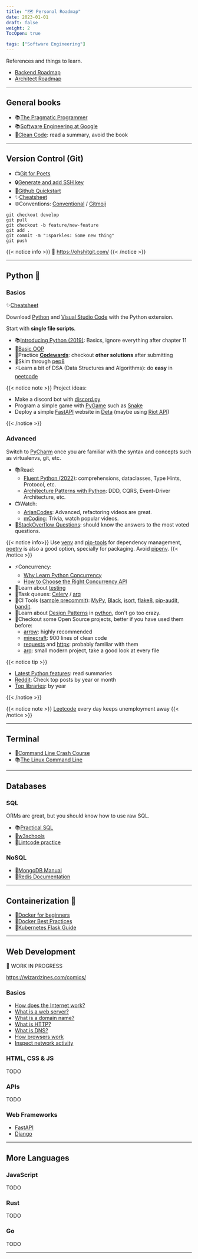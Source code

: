 ```yaml
---
title: "🗺️ Personal Roadmap"
date: 2023-01-01
draft: false
weight: 2
TocOpen: true

tags: ["Software Engineering"]
---
```


References and things to learn.

<!--more-->

- [Backend Roadmap](https://roadmap.sh/backend/)
- [Architect Roadmap](https://roadmap.sh/software-architect/)

---

## General books

- 📚[The Pragmatic Programmer](https://pragprog.com/titles/tpp20/the-pragmatic-programmer-20th-anniversary-edition/)
- 📚[Software Engineering at Google](https://abseil.io/resources/swe-book)
- 📝[Clean Code](https://gist.github.com/wojteklu/73c6914cc446146b8b533c0988cf8d29): read a summary, avoid the book

---

## Version Control (Git)

- 📺[Git for Poets](https://www.youtube.com/playlist?list=PLRqwX-V7Uu6ZF9C0YMKuns9sLDzK6zoiV)
- 🔒️[Generate and add SSH key](https://docs.github.com/en/authentication/connecting-to-github-with-ssh/adding-a-new-ssh-key-to-your-github-account)
- 📝[Github Quickstart](https://docs.github.com/en/get-started/quickstart/hello-world)
- ✨[Cheatsheet](https://training.github.com/downloads/github-git-cheat-sheet/)
- 🌐Conventions: [Conventional](https://www.conventionalcommits.org/) / [Gitmoji](https://gitmoji.dev/)

```
git checkout develop
git pull
git checkout -b feature/new-feature
git add .
git commit -m ":sparkles: Some new thing"
git push
```

{{< notice info >}}
💩 https://ohshitgit.com/
{{< /notice >}}

---

## Python 🐍

### Basics

✨[Cheatsheet](https://gto76.github.io/python-cheatsheet/)

Download [Python](https://www.python.org/downloads/) and [Visual Studio Code](https://code.visualstudio.com/) with the Python extension.

Start with **single file scripts**.

- 📚[Introducing Python (2019)](https://www.oreilly.com/library/view/introducing-python-2nd/9781492051374/): Basics, ignore everything after chapter 11
- 📝[Basic OOP](https://realpython.com/python3-object-oriented-programming/)
- 🥋Practice [**Codewards**](codewars.com/): checkout **other solutions** after submitting
- 🎨Skim through [pep8](https://peps.python.org/pep-0008/)
- ⚡️Learn a bit of DSA (Data Structures and Algorithms): do **easy** in [neetcode](https://neetcode.io/roadmap)

{{< notice note >}}
Project ideas:

- Make a discord bot with [discord.py](https://discordpy.readthedocs.io/)
- Program a simple game with [PyGame](https://www.pygame.org/docs/) such as [Snake](https://www.geeksforgeeks.org/snake-game-in-python-using-pygame-module/)
- Deploy a simple [FastAPI](https://fastapi.tiangolo.com/) website in [Deta](https://www.deta.sh/) (maybe using [Riot API](https://developer.riotgames.com/))

{{< /notice >}}

### Advanced

Switch to [PyCharm](https://www.jetbrains.com/pycharm/) once you are familiar with the syntax and concepts such as virtualenvs, git, etc.

- 📚Read:
  - [Fluent Python (2022)](https://www.oreilly.com/library/view/fluent-python-2nd/9781492056348/):
    comprehensions, dataclasses, Type Hints, Protocol, etc.
  - [Architecture Patterns with Python](https://www.cosmicpython.com/book/preface.html):
    DDD, CQRS, Event-Driver Architecture, etc.
- 📺Watch:
  - [ArjanCodes](https://www.youtube.com/@ArjanCodes/videos): Advanced, refactoring videos are great.
  - [mCoding](https://www.youtube.com/channel/UCaiL2GDNpLYH6Wokkk1VNcg): Trivia, watch popular videos.
- 📝[StackOverflow Questions](https://stackoverflow.com/questions/tagged/python?sort=votes):
  should know the answers to the most voted questions.

{{< notice info>}}
Use [venv](https://docs.python.org/3/library/venv.html) and [pip-tools](https://github.com/jazzband/pip-tools) for dependency management,
[poetry](https://python-poetry.org/) is also a good option, specially for packaging.
Avoid [pipenv](https://github.com/pypa/pipenv).
{{< /notice >}}

- ⚡️Concurrency:
  - [Why Learn Python Concurrency](https://superfastpython.com/why-learn-python-concurrency/)
  - [How to Choose the Right Concurrency API](https://superfastpython.com/python-concurrency-choose-api/)
- 🧪Learn about [testing](https://testdriven.io/guides/complete-python/)
- 🔄Task queues: [Celery](https://docs.celeryq.dev/) / [arq](https://arq-docs.helpmanual.io/)
- 🔧CI Tools ([sample precommit](https://github.com/arrow-py/arrow/blob/74a759b88447b6ecd9fd5de610f272c8fb6130a2/.pre-commit-config.yaml)):
  [MyPy](https://mypy.readthedocs.io/en/stable/),
  [Black](https://black.readthedocs.io/en/stable/),
  [isort](https://pycqa.github.io/isort/),
  [flake8](https://flake8.pycqa.org/en/latest/),
  [pip-audit](https://github.com/pypa/pip-audit),
  [bandit](https://bandit.readthedocs.io/en/latest/).
- 🧰Learn about [Design Patterns](https://refactoring.guru/design-patterns) in [python](https://github.com/faif/python-patterns), don't go too crazy.
- 👀Checkout some Open Source projects, better if you have used them before:
  - [arrow](https://github.com/arrow-py/arrow): highly recommended
  - [minecraft](https://github.com/fogleman/Minecraft): 900 lines of clean code
  - [requests](https://github.com/psf/requests) and [httpx](https://github.com/encode/httpx): probably familiar with them
  - [arq](https://github.com/samuelcolvin/arq): small modern project, take a good look at every file

{{< notice tip >}}

- [Latest Python features](https://docs.python.org/3/whatsnew/index.html): read summaries
- [Reddit](https://www.reddit.com/r/Python/top/?t=month): Check top posts by year or month
- [Top libraries](https://tryolabs.com/blog/2022/12/26/top-python-libraries-2022): by year

{{< /notice >}}

{{< notice note >}}
[Leetcode](https://leetcode.com/) every day keeps unemployment away
{{< /notice >}}

---

## Terminal

- 📝[Command Line Crash Course](https://developer.mozilla.org/en-US/docs/Learn/Tools_and_testing/Understanding_client-side_tools/Command_line)
- 📚[The Linux Command Line](https://nostarch.com/tlcl2)

---

## Databases

### SQL

ORMs are great, but you should know how to use raw SQL.

- 📚[Practical SQL](https://www.practicalsql.com/)
- 📝[w3schools](https://www.w3schools.com/sql/)
- 🥋[Lintcode practice](https://www.lintcode.com/problem/?typeId=3)

### NoSQL

- 📝[MongoDB Manual](https://www.mongodb.com/docs/manual)
- 📝[Redis Documentation](https://redis.io/docs/data-types/tutorial/)

---

## Containerization 🐋

- 📝[Docker for beginners](https://testdriven.io/blog/docker-for-beginners/)
- 📝[Docker Best Practices](https://testdriven.io/blog/docker-best-practices/)
- 📝[Kubernetes Flask Guide](https://testdriven.io/blog/running-flask-on-kubernetes/)

---

## Web Development

🚧 WORK IN PROGRESS

https://wizardzines.com/comics/

### Basics

- [How does the Internet work?](https://developer.mozilla.org/en-US/docs/Learn/Common_questions/How_does_the_Internet_work)
- [What is a web server?](https://developer.mozilla.org/en-US/docs/Learn/Common_questions/What_is_a_web_server)
- [What is a domain name?](https://developer.mozilla.org/en-US/docs/Learn/Common_questions/What_is_a_domain_name)
- [What is HTTP?](https://www.cloudflare.com/en-gb/learning/ddos/glossary/hypertext-transfer-protocol-http/)
- [What is DNS?](https://www.cloudflare.com/en-gb/learning/dns/what-is-dns/)
- [How browsers work](https://developer.mozilla.org/en-US/docs/Web/Performance/How_browsers_work)
- [Inspect network activity](https://developer.chrome.com/docs/devtools/network/)

### HTML, CSS & JS

TODO

### APIs

TODO

### Web Frameworks

- [FastAPI](https://fastapi.tiangolo.com/)
- [Django](https://www.djangoproject.com/)

---

## More Languages

### JavaScript

TODO

### Rust

TODO

### Go

TODO

---
